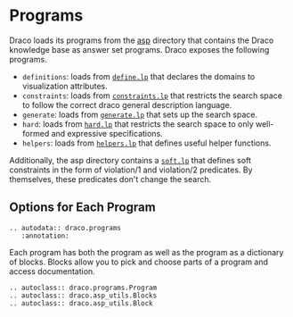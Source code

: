 <!-- #region -->
# Programs

Draco loads its programs from the [asp](https://github.com/cmudig/draco2/tree/main/draco/asp) directory that contains the Draco knowledge base as answer set programs. Draco exposes the following programs.

- `definitions`: loads from [`define.lp`](https://github.com/cmudig/draco2/blob/main/draco/asp/define.lp) that declares the domains to visualization attributes.
- `constraints`: loads from [`constraints.lp`](https://github.com/cmudig/draco2/blob/main/draco/asp/constraints.lp) that restricts the search space to follow the correct draco general description language. 
- `generate`: loads from [`generate.lp`](https://github.com/cmudig/draco2/blob/main/draco/asp/generate.lp) that sets up the search space.
- `hard`: loads from [`hard.lp`](https://github.com/cmudig/draco2/blob/main/draco/asp/hard.lp) that restricts the search space to only well-formed and expressive specifications.
- `helpers`: loads from [`helpers.lp`](https://github.com/cmudig/draco2/blob/main/draco/asp/helpers.lp) that defines useful helper functions. 

Additionally, the asp directory contains a [`soft.lp`](https://github.com/cmudig/draco2/blob/main/draco/asp/soft.lp) that defines soft constraints in the form of violation/1 and violation/2 predicates. By themselves, these predicates don't change the search.


## Options for Each Program

```{eval-rst}
.. autodata:: draco.programs
   :annotation:
```

Each program has both the program as well as the program as a dictionary of blocks. Blocks allow you to pick and choose parts of a program and access documentation.

```{eval-rst}
.. autoclass:: draco.programs.Program
.. autoclass:: draco.asp_utils.Blocks
.. autoclass:: draco.asp_utils.Block
```
<!-- #endregion -->
